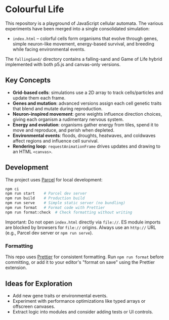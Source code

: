 # Colourful Life

This repository is a playground of JavaScript cellular automata. The various experiments have been merged into a single consolidated simulation:

- `index.html` – colorful cells form organisms that evolve through genes, simple neuron-like movement, energy-based survival, and breeding while facing environmental events.

The `fallingSand/` directory contains a falling-sand and Game of Life hybrid implemented with both p5.js and canvas-only versions.

## Key Concepts

- **Grid-based cells**: simulations use a 2D array to track cells/particles and update them each frame.
- **Genes and mutation**: advanced versions assign each cell genetic traits that blend and mutate during reproduction.
- **Neuron-inspired movement**: gene weights influence direction choices, giving each organism a rudimentary nervous system.
- **Energy and evolution**: organisms gather energy from tiles, spend it to move and reproduce, and perish when depleted.
- **Environmental events**: floods, droughts, heatwaves, and coldwaves affect regions and influence cell survival.
- **Rendering loop**: `requestAnimationFrame` drives updates and drawing to an HTML `<canvas>`.

## Development

The project uses [Parcel](https://parceljs.org/) for local development:

```bash
npm ci
npm run start    # Parcel dev server
npm run build    # Production build
npm run serve    # Simple static server (no bundling)
npm run format   # Format code with Prettier
npm run format:check  # Check formatting without writing
```

Important: Do not open `index.html` directly via `file://`. ES module imports are blocked by browsers for `file://` origins. Always use an `http://` URL (e.g., Parcel dev server or `npm run serve`).

### Formatting

This repo uses [Prettier](https://prettier.io/) for consistent formatting. Run `npm run format` before committing, or add it to your editor's "format on save" using the Prettier extension.

## Ideas for Exploration

- Add new gene traits or environmental events.
- Experiment with performance optimizations like typed arrays or offscreen canvases.
- Extract logic into modules and consider adding tests or UI controls.
